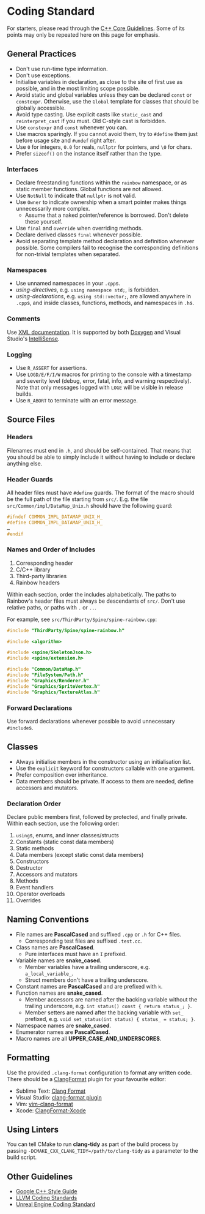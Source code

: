 # Coding Standard

For starters, please read through the
[C++ Core Guidelines](https://isocpp.github.io/CppCoreGuidelines/CppCoreGuidelines).
Some of its points may only be repeated here on this page for emphasis.

## General Practices

* Don't use run-time type information.
* Don't use exceptions.
* Initialise variables in declaration, as close to the site of first use as
  possible, and in the most limiting scope possible.
* Avoid static and global variables unless they can be declared `const` or
  `constexpr`. Otherwise, use the `Global` template for classes that should be
  globally accessible.
* Avoid type casting. Use explicit casts like `static_cast` and
  `reinterpret_cast` if you must. Old C-style cast is forbidden.
* Use `constexpr` and `const` whenever you can.
* Use macros sparingly. If you cannot avoid them, try to `#define` them just
  before usage site and `#undef` right after.
* Use `0` for integers, `0.0` for reals, `nullptr` for pointers, and `\0` for
  chars.
* Prefer `sizeof()` on the instance itself rather than the type.

### Interfaces

* Declare freestanding functions within the `rainbow` namespace, or as static
  member functions. Global functions are not allowed.
* Use `NotNull` to indicate that `nullptr` is not valid.
* Use `Owner` to indicate ownership when a smart pointer makes things
  unnecessarily more complex.
  * Assume that a naked pointer/reference is borrowed. Don't delete these
    yourself.
* Use `final` and `override` when overriding methods.
* Declare derived classes `final` whenever possible.
* Avoid separating template method declaration and definition whenever possible.
  Some compilers fail to recognise the corresponding definitions for non-trivial
  templates when separated.

### Namespaces

* Use unnamed namespaces in your `.cpp`s.
* _using-directives_, e.g. `using namespace std;`, is forbidden.
* _using-declarations_, e.g. `using std::vector;`, are allowed anywhere in
  `.cpp`s, and inside classes, functions, methods, and namespaces in `.h`s.

### Comments

Use [XML documentation](https://msdn.microsoft.com/en-us/library/ms177226.aspx).
It is supported by both [Doxygen](http://doxygen.org/) and Visual Studio's
[IntelliSense](https://msdn.microsoft.com/en-us/library/hcw1s69b.aspx).

### Logging

* Use `R_ASSERT` for assertions.
* Use `LOGD/E/F/I/W` macros for printing to the console with a timestamp and
  severity level (debug, error, fatal, info, and warning respectively). Note
  that only messages logged with `LOGE` will be visible in release builds.
* Use `R_ABORT` to terminate with an error message.

## Source Files

### Headers

Filenames must end in `.h`, and should be self-contained. That means that you
should be able to simply include it without having to include or declare
anything else.

### Header Guards

All header files must have `#define` guards. The format of the macro should be
the full path of the file starting from `src/`. E.g. the file
`src/Common/impl/DataMap_Unix.h` should have the following guard:

```c++
#ifndef COMMON_IMPL_DATAMAP_UNIX_H_
#define COMMON_IMPL_DATAMAP_UNIX_H_
…
#endif
```

### Names and Order of Includes

1. Corresponding header
2. C/C++ library
3. Third-party libraries
4. Rainbow headers

Within each section, order the includes alphabetically. The paths to Rainbow's
header files must always be descendants of `src/`. Don't use relative paths, or
paths with `.` or `..`.

For example, see `src/ThirdParty/Spine/spine-rainbow.cpp`:

```c++
#include "ThirdParty/Spine/spine-rainbow.h"

#include <algorithm>

#include <spine/SkeletonJson.h>
#include <spine/extension.h>

#include "Common/DataMap.h"
#include "FileSystem/Path.h"
#include "Graphics/Renderer.h"
#include "Graphics/SpriteVertex.h"
#include "Graphics/TextureAtlas.h"
```

### Forward Declarations

Use forward declarations whenever possible to avoid unnecessary `#include`s.

## Classes

* Always initialise members in the constructor using an initialisation list.
* Use the `explicit` keyword for constructors callable with one argument.
* Prefer composition over inheritance.
* Data members should be private. If access to them are needed, define accessors
  and mutators.

### Declaration Order

Declare public members first, followed by protected, and finally private. Within
each section, use the following order:

1. `using`s, enums, and inner classes/structs
2. Constants (static const data members)
3. Static methods
4. Data members (except static const data members)
5. Constructors
6. Destructor
7. Accessors and mutators
8. Methods
9. Event handlers
10. Operator overloads
11. Overrides

## Naming Conventions

* File names are **PascalCased** and suffixed `.cpp` or `.h` for C++ files.
  * Corresponding test files are suffixed `.test.cc`.
* Class names are **PascalCased**.
  * Pure interfaces must have an `I` prefixed.
* Variable names are **snake_cased**.
  * Member variables have a trailing underscore, e.g. `a_local_variable_`.
  * Struct members don't have a trailing underscore.
* Constant names are **PascalCased** and are prefixed with `k`.
* Function names are **snake_cased**.
  * Member accessors are named after the backing variable without the trailing
    underscore, e.g. `int status() const { return status_; }`.
  * Member setters are named after the backing variable with `set_` prefixed,
    e.g. `void set_status(int status) { status_ = status; }`.
* Namespace names are **snake_cased**.
* Enumerator names are **PascalCased**.
* Macro names are all **UPPER_CASE_AND_UNDERSCORES**.

## Formatting

Use the provided `.clang-format` configuration to format any written code. There
should be a [ClangFormat](http://clang.llvm.org/docs/ClangFormat.html) plugin
for your favourite editor:

* Sublime Text: [Clang Format](https://github.com/rosshemsley/SublimeClangFormat)
* Visual Studio: [clang-format plugin](http://llvm.org/builds/)
* Vim: [vim-clang-format](https://github.com/rhysd/vim-clang-format)
* Xcode: [ClangFormat-Xcode](https://github.com/travisjeffery/ClangFormat-Xcode)

## Using Linters

You can tell CMake to run **clang-tidy** as part of the build process by passing
`-DCMAKE_CXX_CLANG_TIDY=/path/to/clang-tidy` as a parameter to the build script.

## Other Guidelines

* [Google C++ Style Guide](https://google-styleguide.googlecode.com/svn/trunk/cppguide.html)
* [LLVM Coding Standards](http://llvm.org/docs/CodingStandards.html)
* [Unreal Engine Coding Standard](https://docs.unrealengine.com/latest/INT/Programming/Development/CodingStandard/)
